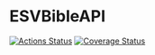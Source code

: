 # ESVBibleAPI

[![Actions Status](https://github.com/thall90/ESVBible/workflows/Unit%20Tests/badge.svg)](https://github.com/thall90/ESVBible/actions)
[![Coverage Status](https://coveralls.io/repos/github/thall90/ESVBibleAPI/badge.svg?branch=master)](https://coveralls.io/github/thall90/ESVBibleAPI?branch=master)
